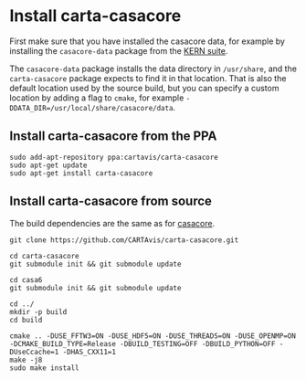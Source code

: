 # Install carta-casacore

First make sure that you have installed the casacore data, for example by installing the `casacore-data` package from the [KERN suite](https://launchpad.net/~kernsuite/+archive/ubuntu/kern-5).

The `casacore-data` package installs the data directory in `/usr/share`, and the `carta-casacore` package expects to find it in that location. That is also the default location used by the source build, but you can specify a custom location by adding a flag to `cmake`, for example `-DDATA_DIR=/usr/local/share/casacore/data`.

## Install carta-casacore from the PPA

```
sudo add-apt-repository ppa:cartavis/carta-casacore
sudo apt-get update
sudo apt-get install carta-casacore

```

## Install carta-casacore from source

The build dependencies are the same as for [casacore](https://github.com/casacore/casacore#requirements).

```
git clone https://github.com/CARTAvis/carta-casacore.git

cd carta-casacore
git submodule init && git submodule update

cd casa6
git submodule init && git submodule update

cd ../
mkdir -p build
cd build

cmake .. -DUSE_FFTW3=ON -DUSE_HDF5=ON -DUSE_THREADS=ON -DUSE_OPENMP=ON -DCMAKE_BUILD_TYPE=Release -DBUILD_TESTING=OFF -DBUILD_PYTHON=OFF -DUseCcache=1 -DHAS_CXX11=1
make -j8
sudo make install
```
